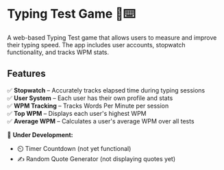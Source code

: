 # Typing Test Game 🧠⌨️

A web-based Typing Test game that allows users to measure and improve their typing speed. The app includes user accounts, stopwatch functionality, and tracks WPM stats.

## Features

✅ **Stopwatch** – Accurately tracks elapsed time during typing sessions  
✅ **User System** – Each user has their own profile and stats  
✅ **WPM Tracking** – Tracks Words Per Minute per session  
✅ **Top WPM** – Displays each user's highest WPM  
✅ **Average WPM** – Calculates a user's average WPM over all tests

🔧 **Under Development:**
- ⏲️ Timer Countdown (not yet functional)
- ✍️ Random Quote Generator (not displaying quotes yet)
